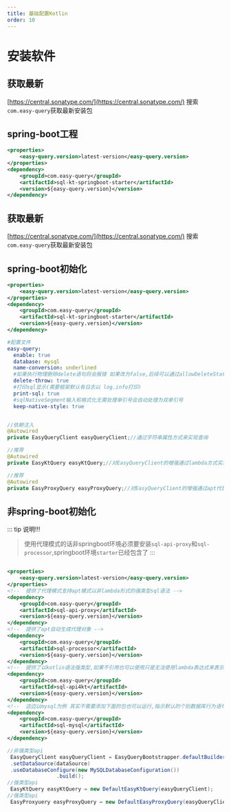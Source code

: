 ```yaml
---
title: 基础配置Kotlin
order: 10
---
```


# 安装软件

## 获取最新

[https://central.sonatype.com/](https://central.sonatype.com/) 搜索`com.easy-query`获取最新安装包

## spring-boot工程
```xml
<properties>
    <easy-query.version>latest-version</easy-query.version>
</properties>
<dependency>
    <groupId>com.easy-query</groupId>
    <artifactId>sql-kt-springboot-starter</artifactId>
    <version>${easy-query.version}</version>
</dependency>
```

## 获取最新

[https://central.sonatype.com/](https://central.sonatype.com/) 搜索`com.easy-query`获取最新安装包



## spring-boot初始化
```xml
<properties>
    <easy-query.version>latest-version</easy-query.version>
</properties>
<dependency>
    <groupId>com.easy-query</groupId>
    <artifactId>sql-kt-springboot-starter</artifactId>
    <version>${easy-query.version}</version>
</dependency>
```
```yml
#配置文件
easy-query:
  enable: true
  database: mysql
  name-conversion: underlined
  #如果执行物理删除delete语句将会报错 如果改为false,后续可以通过allowDeleteStatment来允许
  delete-throw: true
  #打印sql显示(需要框架默认有日志以 log.info打印)
  print-sql: true
  #sqlNativeSegment输入和格式化无需处理单引号会自动处理为双单引号
  keep-native-style: true
```
```java

//依赖注入
@Autowired
private EasyQueryClient easyQueryClient;//通过字符串属性方式来实现查询

//推荐
@Autowired
private EasyKtQuery easyKtQuery;//对EasyQueryClient的增强通过lambda方式实现查询(推荐)

//推荐
@Autowired
private EasyProxyQuery easyProxyQuery;//对EasyQueryClient的增强通过apt代理模式实现强类型(推荐)
```

## 非spring-boot初始化

::: tip 说明!!!
> 使用代理模式的话非springboot环境必须要安装`sql-api-proxy`和`sql-processor`,springboot环境`starter`已经包含了
:::
```xml

<properties>
    <easy-query.version>latest-version</easy-query.version>
</properties>
<!--  提供了代理模式支持apt模式以非lambda形式的强类型sql语法 -->
<dependency>
    <groupId>com.easy-query</groupId>
    <artifactId>sql-api-proxy</artifactId>
    <version>${easy-query.version}</version>
</dependency>
<!--  提供了apt自动生成代理对象 -->
<dependency>
    <groupId>com.easy-query</groupId>
    <artifactId>sql-processor</artifactId>
    <version>${easy-query.version}</version>
</dependency>
<!--  提供了以kotlin语法强类型,如果不引用也可以使用只是无法使用lambda表达式来表示属性只能用字符串 -->
<dependency>
    <groupId>com.easy-query</groupId>
    <artifactId>sql-api4kt</artifactId>
    <version>${easy-query.version}</version>
</dependency>
<!--  这边以mysql为例 其实不需要添加下面的包也可以运行,指示默认的个别数据库行为语句没办法生成 -->
<dependency>
    <groupId>com.easy-query</groupId>
    <artifactId>sql-mysql</artifactId>
    <version>${easy-query.version}</version>
</dependency>
```
```java
//非强类型api
 EasyQueryClient easyQueryClient = EasyQueryBootstrapper.defaultBuilderConfiguration()
 .setDataSource(dataSource)
 .useDatabaseConfigure(new MySQLDatabaseConfiguration())
                .build();
//强类型api
 EasyKtQuery easyKtQuery = new DefaultEasyKtQuery(easyQueryClient);
//强类型api
 EasyProxyuery easyProxyQuery = new DefaultEasyProxyQuery(easyQueryClient);
```
